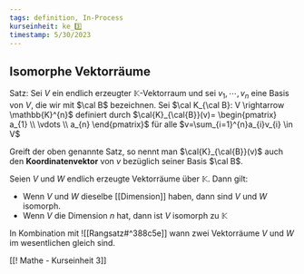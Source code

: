 ```yaml
---
tags: definition, In-Process
kurseinheit: ke_3️⃣
timestamp: 5/30/2023
---
```



## Isomorphe Vektorräume
Satz:
Sei $V$ ein endlich erzeugter $\mathbb{K}$-Vektorraum und sei $v_{1}, \dotsb , v_{n}$ eine Basis von $V$, die wir mit $\cal B$ bezeichnen. Sei $\cal K_{\cal B}: V \rightarrow \mathbb{K}^{n}$  definiert durch $\cal{K}_{\cal{B}}(v)= \begin{pmatrix} a_{1} \\ \vdots \\ a_{n}  \end{pmatrix}$    für alle $v=\sum_{i=1}^{n}a_{i}v_{i} \in V$ 

Greift der oben genannte Satz, so nennt man $\cal{K}_{\cal{B}}(v)$  auch den **Koordinatenvektor** von $v$ bezüglich seiner Basis $\cal B$.

Seien $V$ und $W$ endlich erzeugte Vektorräume über $\mathbb{K}$. Dann gilt:
- Wenn $V$ und $W$ dieselbe [[Dimension]] haben, dann sind $V$ und $W$ isomorph.
- Wenn $V$ die Dimension $n$ hat, dann ist $V$ isomorph zu $\mathbb{K}$

In Kombination mit ![[Rangsatz#^388c5e]]
wann zwei Vektorräume $V$ und $W$ im wesentlichen gleich sind.


[[! Mathe - Kurseinheit 3]]